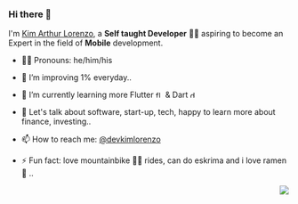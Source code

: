 ### Hi there 👋

I'm [Kim Arthur Lorenzo](https://twitter.com/devkimlorenzo), a **Self taught Developer** :man_technologist: aspiring to become an Expert in the field of **Mobile** development.

- :man_technologist: Pronouns: he/him/his 

- :rocket: I’m improving 1% everyday.. 

- 🌱 I’m currently learning more Flutter <img src="https://www.vectorlogo.zone/logos/flutterio/flutterio-icon.svg" alt="flutter" width="13" height="12"/> & Dart <img src="https://www.vectorlogo.zone/logos/dartlang/dartlang-icon.svg" alt="dart" width="13" height="12"/> 

- 💬 Let's talk about software, start-up, tech, happy to learn more about finance, investing..

- 📫 How to reach me: [@devkimlorenzo](https://twitter.com/devkimlorenzo)

- ⚡ Fun fact: love mountainbike :biking_man: rides, can do eskrima and i love ramen :ramen: ..



<p align="right"><img src="https://komarev.com/ghpvc/?username=artdev-hashf&color=blue&style=flat-square&label=visitors"/></p>

<!--
**artdev-hash/artdev-hash** is a ✨ _special_ ✨ repository because its `README.md` (this file) appears on your GitHub profile.

Here are some ideas to get you started:

- 👯 I’m looking to collaborate on ...
- 🤔 I’m looking for help with ...
- 💬 Ask me about ...

-->
